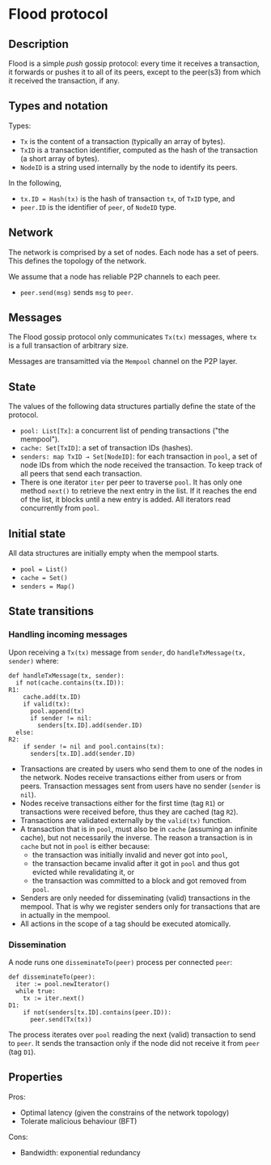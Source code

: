 # Flood protocol

## Description

Flood is a simple *push* gossip protocol: every time it receives a transaction, it forwards or
pushes it to all of its peers, except to the peer(s3) from which it received the transaction, if any.

## Types and notation

Types:
- `Tx` is the content of a transaction (typically an array of bytes).
- `TxID` is a transaction identifier, computed as the hash of the transaction (a short array of
  bytes).
- `NodeID` is a string used internally by the node to identify its peers.

In the following,
- `tx.ID = Hash(tx)` is the hash of transaction `tx`, of `TxID` type, and
- `peer.ID` is the identifier of `peer`, of `NodeID` type.

## Network

The network is comprised by a set of nodes. Each node has a set of peers. This defines the topology
of the network.

We assume that a node has reliable P2P channels to each peer.
- `peer.send(msg)` sends `msg` to `peer`.

## Messages

The Flood gossip protocol only communicates `Tx(tx)` messages, where `tx` is a full transaction of
arbitrary size.

Messages are transamitted via the `Mempool` channel on the P2P layer.

## State

The values of the following data structures partially define the state of the protocol.
- `pool: List[Tx]`: a concurrent list of pending transactions ("the mempool").
- `cache: Set[TxID]`: a set of transaction IDs (hashes).
- `senders: map TxID → Set[NodeID]`: for each transaction in `pool`, a set of node IDs from which
  the node received the transaction. To keep track of all peers that send each transaction.
- There is one iterator `iter` per peer to traverse `pool`. It has only one method `next()` to
  retrieve the next entry in the list. If it reaches the end of the list, it blocks until a new
  entry is added. All iterators read concurrently from `pool`.

## Initial state

All data structures are initially empty when the mempool starts.
- `pool = List()`
- `cache = Set()`
- `senders = Map()`

## State transitions

### Handling incoming messages

Upon receiving a `Tx(tx)` message from `sender`, do `handleTxMessage(tx, sender)` where:
```
def handleTxMessage(tx, sender):
  if not(cache.contains(tx.ID)):
R1: 
    cache.add(tx.ID)
    if valid(tx):
      pool.append(tx)
      if sender != nil:
        senders[tx.ID].add(sender.ID)
  else:
R2: 
    if sender != nil and pool.contains(tx):
      senders[tx.ID].add(sender.ID)
```
- Transactions are created by users who send them to one of the nodes in the network. Nodes receive
transactions either from users or from peers. Transaction messages sent from users have no sender
(`sender` is `nil`). 
- Nodes receive transactions either for the first time (tag `R1`) or transactions were received
  before, thus they are cached (tag `R2`).
- Transactions are validated externally by the `valid(tx)` function.
- A transaction that is in `pool`, must also be in `cache` (assuming an infinite cache), but not
  necessarily the inverse. The reason a transaction is in `cache` but not in `pool` is either
  because: 
  - the transaction was initially invalid and never got into `pool`, 
  - the transaction became invalid after it got in `pool` and thus got evicted while revalidating
    it, or
  - the transaction was committed to a block and got removed from `pool`.
- Senders are only needed for disseminating (valid) transactions in the mempool. That is why we
  register senders only for transactions that are in actually in the mempool.
- All actions in the scope of a tag should be executed atomically.

### Dissemination

A node runs one `disseminateTo(peer)` process per connected `peer`:
```
def disseminateTo(peer):
  iter := pool.newIterator()
  while true:
    tx := iter.next()
D1:
    if not(senders[tx.ID].contains(peer.ID)):
      peer.send(Tx(tx))
```

The process iterates over `pool` reading the next (valid) transaction to send to `peer`. It sends
the transaction only if the node did not receive it from `peer` (tag `D1`).

## Properties

Pros:
+ Optimal latency (given the constrains of the network topology)
+ Tolerate malicious behaviour (BFT)

Cons:
- Bandwidth: exponential redundancy
